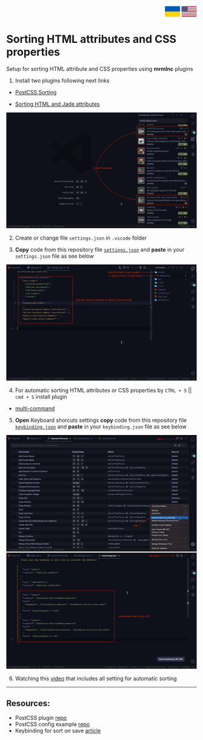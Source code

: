 <div align="right">
	<a href=""><img src="./assets/ukraine-flag-icon.png" width="40"></a>
	<a href="https://github.com/YK911/sorting-attributes-and-properties/blob/main/README.md"><img src="./assets/united-states-flag-icon.png" width="40"></a>
</div>

# Sorting HTML attributes and CSS properties

Setup for sorting HTML attribute and CSS properties using **mrmlnc** plugins

1. Install two plugins following next links

- [PostCSS Sorting](https://marketplace.visualstudio.com/items?itemName=mrmlnc.vscode-postcss-sorting)

- [Sorting HTML and Jade attributes](https://marketplace.visualstudio.com/items?itemName=mrmlnc.vscode-attrs-sorter)

![Pluging](./assets/plugins.jpg)

2. Create or change file `settings.json` in `.vscode` folder

3. **Copy** code from this repository file [`settings.json`](./.vscode/settings.json) and **paste** in your `settings.json` file as see below

![Pluging](./assets/settings.jpg)

4. For automatic sorting HTML attributes or CSS properties by `CTRL + S` || `cmd + S` install plugin

- [multi-command](https://marketplace.visualstudio.com/items?itemName=ryuta46.multi-command)

5. **Open** Keyboard shorcuts settings **copy** code from this repository file [`keybinding.json`](./assets/keybinding.json) and **paste** in your `keybinding.json` file as see below

![Pluging](./assets/keybinding-1.jpg)
![Pluging](./assets/keybinding-2.jpg)

6. Watching this [video]() that includes all setting for automatic sorting

---

## Resources:

- PostCSS plugin [repo](https://github.com/hudochenkov/postcss-sorting)
- PostCSS config example [repo](https://github.com/hudochenkov/stylelint-config-hudochenkov/blob/master/order.js)
- Keybinding for sort on save [article](https://www.ashvinmotye.com/blog/automatic-css-sorting/)
